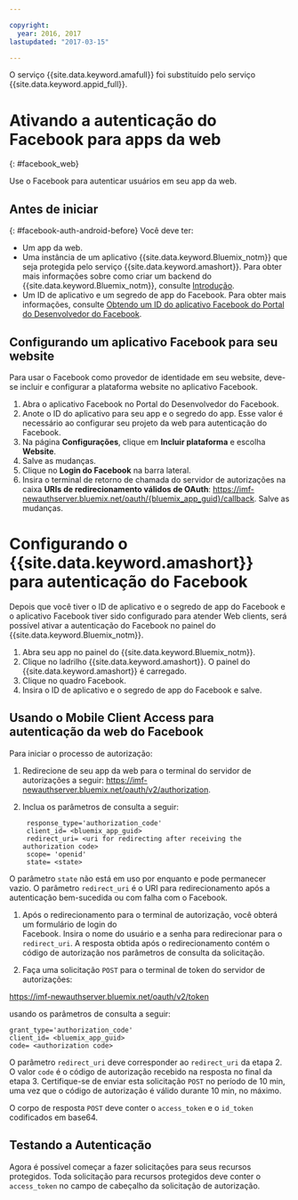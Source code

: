 ```yaml
---

copyright:
  year: 2016, 2017
lastupdated: "2017-03-15"

---
```


O serviço {{site.data.keyword.amafull}} foi substituído pelo serviço {{site.data.keyword.appid_full}}.

# Ativando a autenticação do Facebook para apps da web
{: #facebook_web}

Use o Facebook para autenticar usuários em seu app da web.

## Antes de iniciar
{: #facebook-auth-android-before}
Você deve ter:
* Um app da web.  
* Uma instância de um aplicativo {{site.data.keyword.Bluemix_notm}} que seja protegida pelo serviço {{site.data.keyword.amashort}}. Para obter mais informações sobre como criar um backend do {{site.data.keyword.Bluemix_notm}}, consulte [Introdução](index.html).
* Um ID de aplicativo e um segredo de app do Facebook. Para obter mais informações, consulte [Obtendo um ID do aplicativo Facebook do Portal do Desenvolvedor do Facebook](https://console.{DomainName}/docs/services/mobileaccess/facebook-auth-overview.html#facebook-appID).


## Configurando um aplicativo Facebook para seu website
Para usar o Facebook como provedor de identidade em seu website, deve-se incluir e configurar a plataforma website no aplicativo Facebook.

1. Abra o aplicativo Facebook no Portal do Desenvolvedor do Facebook.
1. Anote o ID do aplicativo para seu app e o segredo do app. Esse valor é necessário ao configurar seu projeto da web para autenticação do Facebook.
1. Na página **Configurações**, clique em **Incluir plataforma** e escolha **Website**.
1. Salve as mudanças.
1. Clique no **Login do Facebook** na barra lateral.
1. Insira o terminal de retorno de chamada do servidor de autorizações na caixa **URIs de redirecionamento válidos de OAuth**: https://imf-newauthserver.bluemix.net/oauth/{bluemix_app_guid}/callback. Salve as mudanças.




# Configurando o {{site.data.keyword.amashort}} para autenticação do Facebook
Depois que você tiver o ID de aplicativo e o segredo de app do Facebook e o aplicativo Facebook tiver sido configurado para atender Web clients, será possível ativar a autenticação do Facebook no painel do {{site.data.keyword.Bluemix_notm}}.

1. Abra seu app no painel do {{site.data.keyword.Bluemix_notm}}.
1. Clique no ladrilho {{site.data.keyword.amashort}}. O painel do {{site.data.keyword.amashort}} é carregado.
1. Clique no quadro Facebook.
1. Insira o ID de aplicativo e o segredo de app do Facebook e salve.




## Usando o Mobile Client Access para autenticação da web do Facebook

Para iniciar o processo de autorização:

1. Redirecione de seu app da web para o terminal do servidor de autorizações a seguir: https://imf-newauthserver.bluemix.net/oauth/v2/authorization.

1. Inclua os parâmetros de consulta a seguir:
   ```
    response_type='authorization_code'
    client_id= <bluemix_app_guid>
    redirect_uri= <uri for redirecting after receiving the authorization code>
    scope= 'openid'
    state= <state>
    ```


  O parâmetro `state` não está em uso por enquanto e pode permanecer vazio.
  O parâmetro `redirect_uri` é o URI para redirecionamento após a autenticação bem-sucedida ou com falha com o Facebook.

1. Após o redirecionamento para o terminal de autorização, você obterá um formulário de login
do      
   Facebook. Insira o nome do usuário e a senha para redirecionar para o `redirect_uri`.
   A resposta obtida após o redirecionamento contém o código de autorização nos parâmetros de consulta da solicitação.

1. Faça uma solicitação `POST` para o terminal de token do servidor de autorizações:

  https://imf-newauthserver.bluemix.net/oauth/v2/token

  usando os parâmetros de consulta a seguir:
  ```
  grant_type='authorization_code'
  client_id= <bluemix_app_guid>
  code= <authorization code>
  ```
O parâmetro `redirect_uri` deve corresponder ao `redirect_uri` da etapa 2.
O valor `code` é o código de autorização recebido na resposta no final da etapa 3.
Certifique-se de enviar esta solicitação `POST` no período de 10 min, uma vez que o código de autorização é válido durante 10 min, no máximo.

  O corpo de resposta `POST` deve conter o `access_token` e o `id_token` codificados em base64.

## Testando a Autenticação
Agora é possível começar a fazer solicitações para seus recursos protegidos.
Toda solicitação para recursos protegidos deve conter o `access_token` no campo de cabeçalho da solicitação de autorização.

